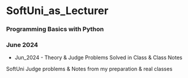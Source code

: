 # SoftUni_as_Lecturer

### Programming Basics with Python
### June 2024

- Jun_2024 - Theory & Judge Problems Solved in Class & Class Notes

SoftUni Judge problems &amp; Notes from my preparation &amp; real classes
